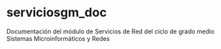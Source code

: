 # serviciosgm_doc
Documentación del módulo de Servicios de Red del ciclo de grado medio Sistemas Microinformáticos y Redes
